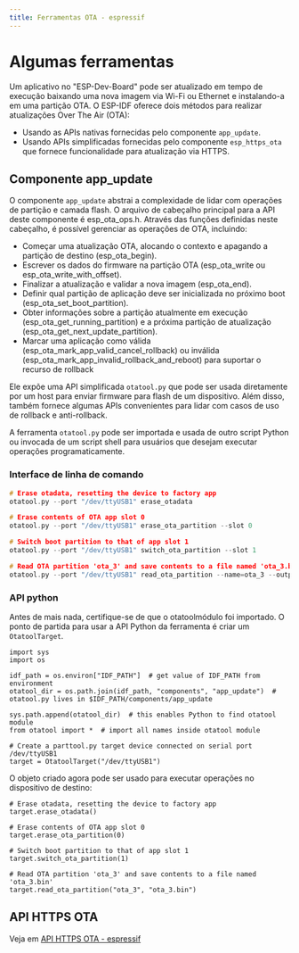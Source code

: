 ```yaml
---
title: Ferramentas OTA - espressif
---
```


# Algumas ferramentas 
Um aplicativo no "ESP-Dev-Board" pode ser atualizado em tempo de execução baixando uma nova imagem via Wi-Fi ou Ethernet e instalando-a em uma partição OTA. O ESP-IDF oferece dois métodos para realizar atualizações Over The Air (OTA):
- Usando as APIs nativas fornecidas pelo componente `app_update`.
- Usando APIs simplificadas fornecidas pelo componente `esp_https_ota` que fornece funcionalidade para atualização via HTTPS.


## Componente app_update
O componente `app_update` abstrai a complexidade de lidar com operações de partição e camada flash. O arquivo de cabeçalho principal para a API deste componente é esp_ota_ops.h. Através das funções definidas neste cabeçalho, é possível gerenciar as operações de OTA, incluindo:
- Começar uma atualização OTA, alocando o contexto e apagando a partição de destino (esp_ota_begin).
- Escrever os dados do firmware na partição OTA (esp_ota_write ou esp_ota_write_with_offset).
- Finalizar a atualização e validar a nova imagem (esp_ota_end).
- Definir qual partição de aplicação deve ser inicializada no próximo boot (esp_ota_set_boot_partition).
- Obter informações sobre a partição atualmente em execução (esp_ota_get_running_partition) e a próxima partição de atualização (esp_ota_get_next_update_partition).
- Marcar uma aplicação como válida (esp_ota_mark_app_valid_cancel_rollback) ou inválida (esp_ota_mark_app_invalid_rollback_and_reboot) para suportar o recurso de rollback

Ele expõe uma API simplificada   `otatool.py` que pode ser usada diretamente por um host para enviar firmware para flash de um  dispositivo. Além disso, também fornece algumas APIs convenientes para lidar com casos de uso de rollback e anti-rollback.

A ferramenta `otatool.py` pode ser importada e usada de outro script Python ou invocada de um script shell para usuários que desejam executar operações programaticamente. 

###  Interface de linha de comando

```c
# Erase otadata, resetting the device to factory app
otatool.py --port "/dev/ttyUSB1" erase_otadata

# Erase contents of OTA app slot 0
otatool.py --port "/dev/ttyUSB1" erase_ota_partition --slot 0

# Switch boot partition to that of app slot 1
otatool.py --port "/dev/ttyUSB1" switch_ota_partition --slot 1

# Read OTA partition 'ota_3' and save contents to a file named 'ota_3.bin'
otatool.py --port "/dev/ttyUSB1" read_ota_partition --name=ota_3 --output=ota_3.bin
```

### API python

Antes de mais nada, certifique-se de que o otatoolmódulo foi importado. O ponto de partida para usar a API Python da ferramenta é criar um `OtatoolTarget`. 

```
import sys
import os

idf_path = os.environ["IDF_PATH"]  # get value of IDF_PATH from environment
otatool_dir = os.path.join(idf_path, "components", "app_update")  # otatool.py lives in $IDF_PATH/components/app_update

sys.path.append(otatool_dir)  # this enables Python to find otatool module
from otatool import *  # import all names inside otatool module

# Create a parttool.py target device connected on serial port /dev/ttyUSB1
target = OtatoolTarget("/dev/ttyUSB1")
```
O objeto criado agora pode ser usado para executar operações no dispositivo de destino:

```
# Erase otadata, resetting the device to factory app
target.erase_otadata()

# Erase contents of OTA app slot 0
target.erase_ota_partition(0)

# Switch boot partition to that of app slot 1
target.switch_ota_partition(1)

# Read OTA partition 'ota_3' and save contents to a file named 'ota_3.bin'
target.read_ota_partition("ota_3", "ota_3.bin")
```

## API HTTPS OTA
Veja em [API HTTPS OTA - espressif](https-ota.md)